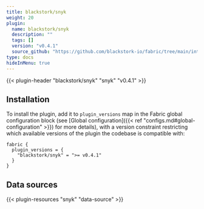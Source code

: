 ```yaml
---
title: blackstork/snyk
weight: 20
plugin:
  name: blackstork/snyk
  description: ""
  tags: []
  version: "v0.4.1"
  source_github: "https://github.com/blackstork-io/fabric/tree/main/internal/snyk/"
type: docs
hideInMenu: true
---
```


{{< plugin-header "blackstork/snyk" "snyk" "v0.4.1" >}}

## Installation

To install the plugin, add it to `plugin_versions` map in the Fabric global configuration block (see [Global configuration]({{< ref "configs.md#global-configuration" >}}) for more details), with a version constraint restricting which available versions of the plugin the codebase is compatible with:

```hcl
fabric {
  plugin_versions = {
    "blackstork/snyk" = ">= v0.4.1"
  }
}
```


## Data sources

{{< plugin-resources "snyk" "data-source" >}}
